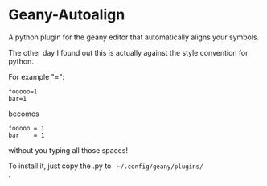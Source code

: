 # Geany-Autoalign
A python plugin for the geany editor that automatically aligns your symbols.

The other day I found out this is actually against the style convention for python.

For example "=":

<pre><code>fooooo=1
bar=1</code></pre>

becomes

<pre><code>fooooo = 1
bar    = 1</code></pre>

without you typing all those spaces!

To install it, just copy the .py to <code> ~/.config/geany/plugins/ </code> .
